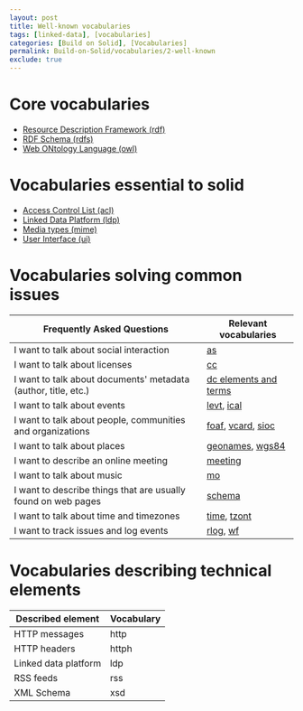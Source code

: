 ```yaml
---
layout: post
title: Well-known vocabularies
tags: [linked-data], [vocabularies]
categories: [Build on Solid], [Vocabularies]
permalink: Build-on-Solid/vocabularies/2-well-known
exclude: true
---
```


# <a id='core'/> Core vocabularies

- [Resource Description Framework (rdf)](Build-on-Solid/vocabularies/2-1-core#rdf)
- [RDF Schema (rdfs)](Build-on-Solid/vocabularies/2-1-core#rdfs)
- [Web ONtology Language (owl)](Build-on-Solid/vocabularies/2-1-core#owl)

# <a id='solid'/> Vocabularies essential to solid

- [Access Control List (acl)](Build-on-Solid/vocabularies/2-2-solid#acl)
- [Linked Data Platform (ldp)](Build-on-Solid/vocabularies/2-4-technical#ldp)
- [Media types (mime)](Build-on-Solid/vocabularies/2-4-technical#mime)
- [User Interface (ui)](Build-on-Solid/vocabularies/2-2-solid#ui)

# <a id='common'/> Vocabularies solving common issues

| Frequently Asked Questions | Relevant vocabularies |
|---|---|
|I want to talk about social interaction| [as](Build-on-Solid/vocabularies/2-3-common#as) |
|I want to talk about licenses| [cc](Build-on-Solid/vocabularies/2-3-common#cc) |
|I want to talk about documents' metadata (author, title, etc.)|[dc elements and terms](Build-on-Solid/vocabularies/2-3-common#dc)|
|I want to talk about events| [levt](Build-on-Solid/vocabularies/2-3-common#levt), [ical](Build-on-Solid/vocabularies/2-3-common#ical) |
|I want to talk about people, communities and organizations| [foaf](Build-on-Solid/vocabularies/2-3-common#foaf), [vcard](Build-on-Solid/vocabularies/2-3-common#vc), [sioc](Build-on-Solid/vocabularies/2-3-common#sioc) |
|I want to talk about places| [geonames](Build-on-Solid/vocabularies/2-3-common#geonames), [wgs84](Build-on-Solid/vocabularies/2-3-common#geonames)|
|I want to describe an online meeting | [meeting](Build-on-Solid/vocabularies/2-3-common#meeting) |
|I want to talk about music | [mo](Build-on-Solid/vocabularies/2-3-common#mo) |
|I want to describe things that are usually found on web pages| [schema](Build-on-Solid/vocabularies/2-3-common#schema) |
|I want to talk about time and timezones |[time](Build-on-Solid/vocabularies/2-3-common#time), [tzont](Build-on-Solid/vocabularies/2-3-common#tzont)|
|I want to track issues and log events| [rlog](Build-on-Solid/vocabularies/2-3-common#rlog), [wf](Build-on-Solid/vocabularies/2-3-common#wf)|

# <a id='technical'/> Vocabularies describing technical elements

|Described element|Vocabulary|
---|---
|HTTP messages| http|
|HTTP headers| httph|
|Linked data platform| ldp |
|RSS feeds| rss |
|XML Schema| xsd|
